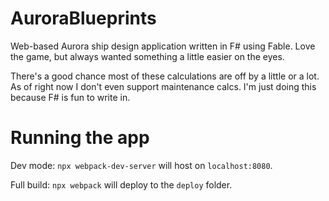 # AuroraBlueprints

Web-based Aurora ship design application written in F# using Fable. Love the game, but always wanted something a little easier on the eyes.

There's a good chance most of these calculations are off by a little or a lot. As of right now I don't even support maintenance calcs. I'm just doing this because F# is fun to write in.

# Running the app

Dev mode: `npx webpack-dev-server` will host on `localhost:8080`.

Full build: `npx webpack` will deploy to the `deploy` folder.

